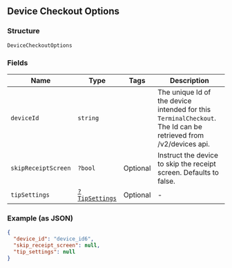 ## Device Checkout Options

### Structure

`DeviceCheckoutOptions`

### Fields

| Name | Type | Tags | Description |
|  --- | --- | --- | --- |
| `deviceId` | `string` |  | The unique Id of the device intended for this `TerminalCheckout`.<br>The Id can be retrieved from /v2/devices api. |
| `skipReceiptScreen` | `?bool` | Optional | Instruct the device to skip the receipt screen. Defaults to false. |
| `tipSettings` | [`?TipSettings`](/doc/models/tip-settings.md) | Optional | -  |

### Example (as JSON)

```json
{
  "device_id": "device_id6",
  "skip_receipt_screen": null,
  "tip_settings": null
}
```

